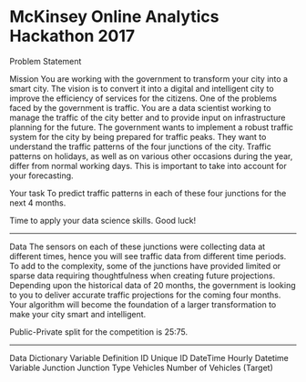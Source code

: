 # McKinsey Online Analytics Hackathon 2017

Problem Statement

Mission
You are working with the government to transform your city into a smart city. The vision is to convert it into a digital and intelligent city to improve the efficiency of services for the citizens. One of the problems faced by the government is traffic. You are a data scientist working to manage the traffic of the city better and to provide input on infrastructure planning for the future.
The government wants to implement a robust traffic system for the city by being prepared for traffic peaks. They want to understand the traffic patterns of the four junctions of the city. Traffic patterns on holidays, as well as on various other occasions during the year, differ from normal working days. This is important to take into account for your forecasting. 
 
Your task 
To predict traffic patterns in each of these four junctions for the next 4 months.

Time to apply your data science skills. Good luck!
________________________________________
Data
The sensors on each of these junctions were collecting data at different times, hence you will see traffic data from different time periods. To add to the complexity, some of the junctions have provided limited or sparse data requiring thoughtfulness when creating future projections. Depending upon the historical data of 20 months, the government is looking to you to deliver accurate traffic projections for the coming four months. Your algorithm will become the foundation of a larger transformation to make your city smart and intelligent.

Public-Private split for the competition is 25:75.
________________________________________
Data Dictionary
Variable	Definition
ID	Unique ID
DateTime	Hourly Datetime Variable
Junction	Junction Type
Vehicles	Number of Vehicles (Target)
